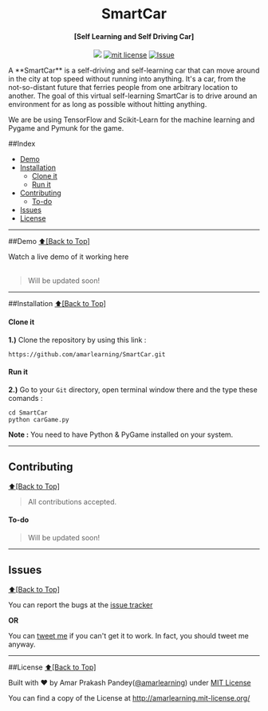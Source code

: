 <h1 align="center" id="SmartCar">SmartCar</h1>
<h4 align="center">[Self Learning and Self Driving Car]</h4>

<p align="center">
<a href="https://travis-ci.org/amarlearning/SmartCar"><img src="https://travis-ci.org/amarlearning/SmartCar.svg?branch=master"></a>
<a href="http://amarlearning.mit-license.org/"><img src="https://img.shields.io/pypi/l/pyzipcode-cli.svg" alt="mit license"></a>
<a href="https://github.com/amarlearning/SmartCar/issues"><img src="https://camo.githubusercontent.com/926d8ca67df15de5bd1abac234c0603d94f66c00/68747470733a2f2f696d672e736869656c64732e696f2f62616467652f636f6e747269627574696f6e732d77656c636f6d652d627269676874677265656e2e7376673f7374796c653d666c6174" alt="Issue"></a>
</p>
A **SmartCar** is a self-driving and self-learning car that can move around in the city at top speed without running into anything. It's a car, from the not-so-distant future that ferries people from one arbitrary location to another. The goal of this virtual self-learning SmartCar is to drive around an environment for as long as possible without hitting anything.

We are be using TensorFlow and Scikit-Learn for the machine learning and Pygame and Pymunk for the game.

##Index
- [Demo](#demo)
- [Installation](#installation)
  - [Clone it](#clone-it)
  - [Run it](#run-it)
- [Contributing](#contributing)
  - [To-do](#to-do)
- [Issues](#issues)
- [License](#license)

***

##Demo
[:arrow_up:\[Back to Top\]](https://github.com/amarlearning/SmartCar#SmartCar)

Watch a live demo of it working here <br><br>
<!--[![SmartCar](https://github.com/amarlearning/Plaked/raw/master/screenshots/giphy.gif)](https://youtu.be/67en0hRGUvc)-->
> Will be updated soon!
***

##Installation
[:arrow_up:\[Back to Top\]](https://github.com/amarlearning/SmartCar#SmartCar)

#### Clone it

<b>1.)</b> Clone the repository by using this link :
```
https://github.com/amarlearning/SmartCar.git
```
#### Run it

<b>2.)</b> Go to your ```Git``` directory, open terminal window there and the type these comands :
```
cd SmartCar
python carGame.py
```

<b>Note :</b> You need to have Python & PyGame installed on your system.

***

## Contributing
[:arrow_up:\[Back to Top\]](https://github.com/amarlearning/SmartCar#SmartCar)

> All contributions accepted.

#### To-do
> Will be updated soon!
***

## Issues
[:arrow_up:\[Back to Top\]](https://github.com/amarlearning/SmartCar#SmartCar)

You can report the bugs at the [issue tracker](https://github.com/amarlearning/SmartCar/issues)

**OR**

You can [tweet me](https://twitter.com/iamarpandey) if you can't get it to work. In fact, you should tweet me anyway.

***

##License
[:arrow_up:\[Back to Top\]](https://github.com/amarlearning/SmartCar#SmartCar)

Built with ♥ by Amar Prakash Pandey([@amarlearning](http://github.com/amarlearning)) under [MIT License](http://amarlearning.mit-license.org/) 

You can find a copy of the License at http://amarlearning.mit-license.org/

